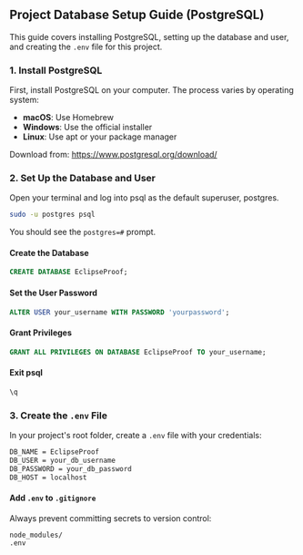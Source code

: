 ## Project Database Setup Guide (PostgreSQL)

This guide covers installing PostgreSQL, setting up the database and user, and creating the `.env` file for this project.

### 1. Install PostgreSQL

First, install PostgreSQL on your computer. The process varies by operating system:
- **macOS**: Use Homebrew
- **Windows**: Use the official installer
- **Linux**: Use apt or your package manager

Download from: https://www.postgresql.org/download/

### 2. Set Up the Database and User
Open your terminal and log into psql as the default superuser, postgres.

```bash
sudo -u postgres psql
```

You should see the `postgres=#` prompt.

#### Create the Database

```sql
CREATE DATABASE EclipseProof;
```

#### Set the User Password

```sql
ALTER USER your_username WITH PASSWORD 'yourpassword';
```

#### Grant Privileges

```sql
GRANT ALL PRIVILEGES ON DATABASE EclipseProof TO your_username;
```

#### Exit psql

```bash
\q
```

### 3. Create the `.env` File

In your project's root folder, create a `.env` file with your credentials:

```bash
DB_NAME = EclipseProof
DB_USER = your_db_username
DB_PASSWORD = your_db_password
DB_HOST = localhost
```

#### Add `.env` to `.gitignore`

Always prevent committing secrets to version control:

```bash
node_modules/
.env
```

